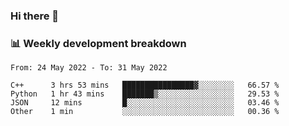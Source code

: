 ### Hi there 👋

### 📊 Weekly development breakdown
<!--START_SECTION:waka-->

```text
From: 24 May 2022 - To: 31 May 2022

C++      3 hrs 53 mins   ████████████████▓░░░░░░░░   66.57 %
Python   1 hr 43 mins    ███████▒░░░░░░░░░░░░░░░░░   29.53 %
JSON     12 mins         █░░░░░░░░░░░░░░░░░░░░░░░░   03.46 %
Other    1 min           ░░░░░░░░░░░░░░░░░░░░░░░░░   00.36 %
```

<!--END_SECTION:waka-->
